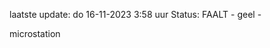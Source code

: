 laatste update: 
do 16-11-2023  3:58   uur 
Status: FAALT - geel - 
<div class="service Y">microstation</div>